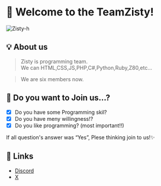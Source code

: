 # 👋 Welcome to the TeamZisty!
![Zisty-h](https://raw.githubusercontent.com/zisty-h/.github/main/profile/banner.jpg)  

## 💡 About us
> Zisty is programming team. <br>
> We can HTML,CSS,JS,PHP,C#,Python,Ruby,Z80,etc...<br>

> We are six members now.

## 💼 Do you want to Join us...?
- [x] Do you have some Programming skil?<br>
- [x] Do you have meny willingness!?<br>
- [x] Do you like programming? (most important!!)<br>

If all question's answer was “Yes”, Plese thinking join to us!✨️<br>

## 📡 Links
- [Discord](https://discord.gg/WQ492wP3YM)<br>
- [X](https://x.com/TeamZisty)
